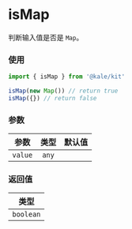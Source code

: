 # isMap

判断输入值是否是 `Map`。

### 使用

```ts
import { isMap } from '@kale/kit'

isMap(new Map()) // return true
isMap({}) // return false
```

### 参数

| 参数    | 类型  | 默认值 |
| ------- | :---: | -----: |
| `value` | `any` |        |

### 返回值

|   类型    |
| :-------: |
| `boolean` |
